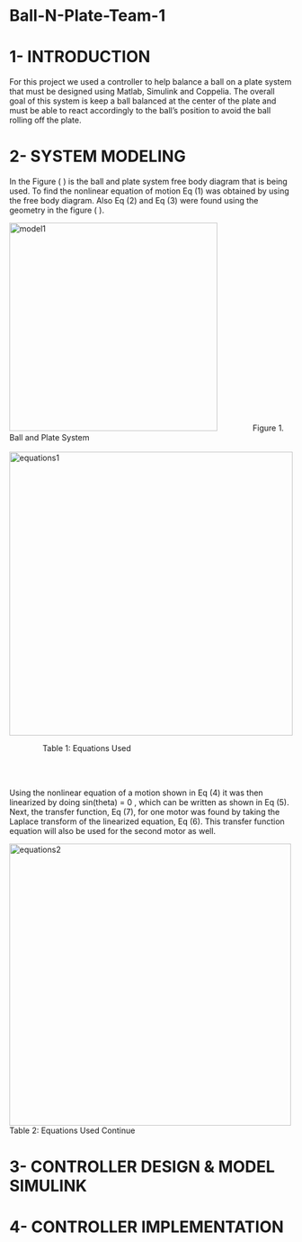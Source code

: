 # Ball-N-Plate-Team-1

# 1- INTRODUCTION

  For this project we used a controller to help balance a ball on a plate system that must be designed using Matlab, Simulink and Coppelia. The overall goal of this system is keep   a ball balanced at the center of the plate and must be able to react accordingly to the ball’s position to avoid the ball rolling off the plate. 

# 2- SYSTEM MODELING

In the Figure ( ) is the ball and plate system free body diagram that is being used. To find the nonlinear equation of motion Eq (1) was obtained by using the free body diagram. Also Eq (2) and Eq (3) were found using the geometry in the figure ( ). 

<img width="370" alt="model1" src="https://user-images.githubusercontent.com/76410573/102726544-76e2b100-42d4-11eb-9b7c-9d6543911034.png">
&nbsp;&nbsp;&nbsp;&nbsp;&nbsp;&nbsp;&nbsp;&nbsp;&nbsp;&nbsp;&nbsp;&nbsp;&nbsp;&nbsp;&nbsp;Figure 1. Ball and Plate System

<br>
<br>

<img width="504" alt="equations1" src="https://user-images.githubusercontent.com/76410573/102726659-6da61400-42d5-11eb-853e-7d81b7736615.png">

&nbsp;&nbsp;&nbsp;&nbsp;&nbsp;&nbsp;&nbsp;&nbsp;&nbsp;&nbsp;&nbsp;&nbsp;&nbsp;&nbsp;&nbsp;Table 1: Equations Used

<br>
<br>

Using the nonlinear equation of a motion shown in Eq (4) it was then linearized by doing sin(theta) = 0 , which can be written as shown in Eq (5). Next, the transfer function, Eq (7), for one motor was found by taking the Laplace transform of the linearized equation, Eq (6). This transfer function equation will also be used for the second motor as well.  

<img width="501" alt="equations2" src="https://user-images.githubusercontent.com/76410573/102726690-b8c02700-42d5-11eb-95fa-18dc798aae28.png">
Table 2: Equations Used Continue


# 3- CONTROLLER DESIGN & MODEL SIMULINK

# 4- CONTROLLER IMPLEMENTATION

